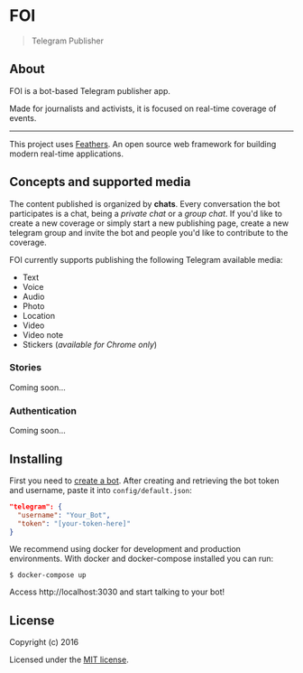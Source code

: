 # FOI

> Telegram Publisher

## About

FOI is a bot-based Telegram publisher app.

Made for journalists and activists, it is focused on real-time coverage of events.

---

This project uses [Feathers](http://feathersjs.com). An open source web framework for building modern real-time applications.

## Concepts and supported media

The content published is organized by **chats**. Every conversation the bot participates is a chat, being a *private chat* or a *group chat*. If you'd like to create a new coverage or simply start a new publishing page, create a new telegram group and invite the bot and people you'd like to contribute to the coverage.

FOI currently supports publishing the following Telegram available media:

 - Text
 - Voice
 - Audio
 - Photo
 - Location
 - Video
 - Video note
 - Stickers (*available for Chrome only*)

### Stories

Coming soon...

### Authentication

Coming soon...

## Installing

First you need to [create a bot](https://telegram.me/botfather). After creating and retrieving the bot token and username, paste it into `config/default.json`:

```json
"telegram": {
  "username": "Your_Bot",
  "token": "[your-token-here]"
}
```

We recommend using docker for development and production environments. With docker and docker-compose installed you can run:

```
$ docker-compose up
```

Access http://localhost:3030 and start talking to your bot!

## License

Copyright (c) 2016

Licensed under the [MIT license](LICENSE).

